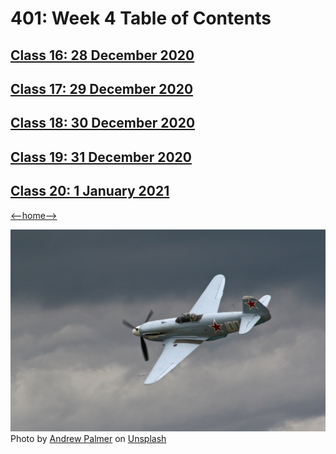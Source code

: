 # 401: Week 4 Table of Contents

## [Class 16: 28 December 2020](class16.md)

## [Class 17: 29 December 2020](class17.md)

## [Class 18: 30 December 2020](class18.md)

## [Class 19: 31 December 2020](class19.md)

## [Class 20: 1 January 2021](class20.md)

[<--home-->](../../README.md)

![Table of Contents](../Images/flying-2.jpg)
<span>Photo by <a href="https://unsplash.com/@ampalmer?utm_source=unsplash&amp;utm_medium=referral&amp;utm_content=creditCopyText">Andrew Palmer</a> on <a href="https://unsplash.com/s/photos/plane?utm_source=unsplash&amp;utm_medium=referral&amp;utm_content=creditCopyText">Unsplash</a></span>